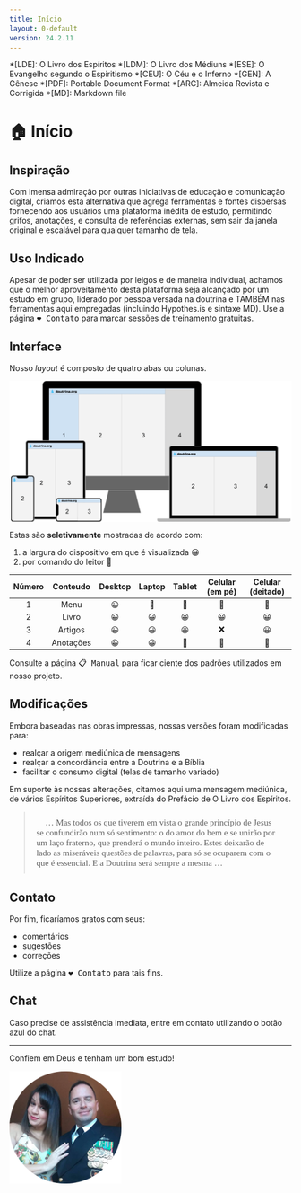 ```yaml
---
title: Início
layout: 0-default
version: 24.2.11
---
```


<head>
<link href="https://fonts.googleapis.com/css2?family=Zeyada&display=swap" rel="stylesheet">

<style>
.wrapper {
    border-left: 1px solid var(--border-color);
    border-right: 1px solid var(--border-color);
    border-bottom: 1px solid var(--border-color);
    background-color: #eeeeee10
}

.mySlides {
    display: none
}

img {
    vertical-align: middle;
}

/* Slideshow container */
.slideshow-container {
    max-width: 90%;
    position: relative;
    margin: auto;
}

/* Next & previous buttons */
.prev,
.next {
    cursor: pointer;
    position: absolute;
    top: 50%;
    width: auto;
    padding: 16px;
    margin-top: -22px;
    color: grey;
    font-weight: bold;
    font-size: 18px;
    transition: 0.6s ease;
    border-radius: 0 3px 3px 0;
    user-select: none;
    margin-left: -35px;
}

/* Position the "next button" to the right */
.next {
    right: -35px;
    border-radius: 3px 0 0 3px;
}

/* On hover, add a black background color with a little bit see-through */
.prev:hover,
.next:hover {
    background-color: rgba(200, 200, 200.8);
    color: white;
}

/* Caption text */
.text {
    color: grey;
    font-size: 16px;
    padding: 20px 12px;
    position: absolute;
    bottom: -40px;
    width: 100%;
    margin-left: -12px;
    text-align: center;
    font-family: sans-serif;
}

/* Number text (1/3 etc) */
.numbertext {
    color: currentColor;
    font-size: 12px;
    padding: 8px 12px;
    position: absolute;
    bottom: -30px;
    right: 0;
    font-family: sans-serif;
}

/* The dots/bullets/indicators */
.dot {
    cursor: pointer;
    height: 10px;
    width: 10px;
    margin: 0 5px;
    background-color: #bbb;
    border-radius: 50%;
    display: inline-block;
    transition: background-color 0.6s ease;
}

.active,
.dot:hover {
    background-color: #717171;
}

/* Fading animation */
.fade {
    animation-name: fade;
    animation-duration: 0.5s;
}

@keyframes fade {
    from {
        opacity: .4
    }

    to {
        opacity: 1
    }
}

/* On smaller screens, decrease text size */
@media only screen and (max-width: 300px) {

    .prev,
    .next,
    .text {
        font-size: 11px
    }
}
</style>
</head>

*[LDE]: O Livro dos Espíritos
*[LDM]: O Livro dos Médiuns
*[ESE]: O Evangelho segundo o Espiritismo
*[CEU]: O Céu e o Inferno
*[GEN]: A Gênese
*[PDF]: Portable Document Format
*[ARC]: Almeida Revista e Corrigida
*[MD]: Markdown file

# <span class="emoji">🏠</span> Início

## Inspiração 

Com imensa admiração por outras iniciativas de educação e comunicação digital, criamos esta alternativa que agrega ferramentas e fontes dispersas fornecendo aos usuários uma plataforma inédita de estudo, permitindo grifos, anotações, e consulta de referências externas, sem sair da janela original e escalável para qualquer tamanho de tela.

## Uso Indicado

Apesar de poder ser utilizada por leigos e de maneira individual, achamos que o melhor aproveitamento desta plataforma seja alcançado por um estudo em grupo, liderado por pessoa versada na doutrina e TAMBÉM nas ferramentas aqui empregadas (incluindo Hypothes.is e sintaxe MD). Use a página <kbd><a href="./5-contact.html" style="text-decoration: none;"><span class="emoji">❤️</span> Contato</a></kbd> para marcar sessões de treinamento gratuitas.

## Interface

Nosso <i>layout</i> é composto de quatro abas ou colunas.

![](../assets/images/doutrina-demo.gif)

Estas são **seletivamente** mostradas de acordo com:

1. a largura do dispositivo em que é visualizada 😀
2. por comando do leitor 🫥

| Número |  Conteudo | Desktop | Laptop | Tablet | Celular (em pé) | Celular (deitado) |
|:------:|:---------:|:-------:|:------:|:------:|:---------------:|:-----------------:|
|    1   |    Menu   |    😀    |    🫥   |    🫥   |        🫥        |         🫥         |
|    2   |   Livro   |    😀    |    😀   |    😀   |        😀        |         😀         |
|    3   |  Artigos  |    😀    |    😀   |    😀   |        ❌        |         😀         |
|    4   | Anotações |    😀    |    😀   |    🫥   |        🫥        |         🫥         |

<!--
<table style="font-family: sans-serif; font-size: 14px; background-color: #eeeeee80">
  <tbody>
    <tr>
      <td>1. Menu</td>
      <td>2. Principal</td>
      <td>3. Complementar</td>
      <td>4. Anotações</td>
    </tr>
  </tbody>
</table>

<div class="wrapper">

<br>

<div class="slideshow-container">

<div class="mySlides fade">
  <div class="numbertext">1 / 6</div>
  <img src="../assets/images/slide-0.svg" style="width:100%">
  <div class="text">Adaptação automática</div>
</div>

<div class="mySlides fade">
  <div class="numbertext">2 / 6</div>
  <img src="../assets/images/slide-1.svg" style="width:100%">
  <div class="text">Desktop</div>
</div>

<div class="mySlides fade">
  <div class="numbertext">3 / 6</div>
  <img src="../assets/images/slide-2.svg" style="width:100%">
  <div class="text">Laptop</div>
</div>

<div class="mySlides fade">
    <div class="numbertext">4 / 6</div>
    <img src="../assets/images/slide-3.svg" style="width:100%">
    <div class="text">Tablet</div>
  </div>
  
  <div class="mySlides fade">
    <div class="numbertext">5 / 6</div>
    <img src="../assets/images/slide-4.svg" style="width:100%">
    <div class="text">Celular (de pé)</div>
  </div>
  
  <div class="mySlides fade">
    <div class="numbertext">6 / 6</div>
    <img src="../assets/images/slide-5.svg" style="width:100%">
    <div class="text">Celular (deitado)</div>
  </div>

<a class="prev" onclick="plusSlides(-1)">❮</a>
<a class="next" onclick="plusSlides(1)">❯</a>

</div>
<br>

<div style="text-align:center">
  <span class="dot" onclick="currentSlide(1)"></span> 
  <span class="dot" onclick="currentSlide(2)"></span> 
  <span class="dot" onclick="currentSlide(3)"></span>
  <span class="dot" onclick="currentSlide(4)"></span> 
  <span class="dot" onclick="currentSlide(5)"></span> 
  <span class="dot" onclick="currentSlide(6)"></span>
</div>
</div>

<!-- <iframe style="filter: none" src="https://docs.google.com/presentation/d/e/2PACX-1vRESbamVWKVF0_u4WuiG5c4dksBqoLB8F4JR7PYJbIKSZwUIgUilb5MtxrbbvdQpkNvtTEs_iQO0XMW/embed?start=true&loop=true&delayms=2000" frameborder="0" width="100%" height="40%%" allowfullscreen="true" mozallowfullscreen="true" webkitallowfullscreen="true"></iframe> -->

Consulte a página <kbd><a href="./2-manual.html" style="text-decoration: none;"><span class="emoji">📋</span> Manual</a></kbd> para ficar ciente dos padrões utilizados em nosso projeto.

## Modificações

Embora baseadas nas obras impressas, nossas versões foram modificadas para:

- realçar a origem mediúnica de mensagens
- realçar a concordância entre a Doutrina e a Bíblia
- facilitar o consumo digital (telas de tamanho variado)

Em suporte às nossas alterações, citamos aqui uma mensagem mediúnica, de vários Espíritos Superiores, extraída do Prefácio de O Livro dos Espíritos.

<blockquote class="spirit" style="font-family: serif; padding: 10px 20px; font-size: 110%;">
<span class="emoji">👻</span> … Mas todos os que tiverem em vista o grande princípio de Jesus se confundirão num só sentimento: o do amor do bem e se unirão por um laço fraterno, que prenderá o mundo inteiro. Estes deixarão de lado as miseráveis questões de palavras, para só se ocuparem com o que é essencial. E a Doutrina será sempre a mesma … </blockquote>

## Contato

Por fim, ficaríamos gratos com seus:

- comentários
- sugestões
- correções

Utilize a página <kbd><a href="./5-contact.html" style="text-decoration: none;"><span class="emoji">❤️</span> Contato</a></kbd> para tais fins.

## Chat

Caso precise de assistência imediata, entre em contato utilizando o botão azul do chat.

<!-- <img src="../assets/images/crisp-logo.svg" width="30" height="30" alt="botão do crisp chat" style="all: unset; height: 30px; vertical-align: text-bottom;"> -->

---

Confiem em Deus e tenham um bom estudo!

Mai & Sergio
{:.cursive}

<img src="../assets/images/us-round.png" width="200" height="200" alt="foto do casal" style="
all: unset; 
background-color: transparent;
margin-top: -30px;
width: 200px;
overflow:clip !important">

<p>&nbsp;</p>
<p>&nbsp;</p>
<p>&nbsp;</p>

<script>
let slideIndex = 1;
showSlides(slideIndex);

function plusSlides(n) {
  showSlides(slideIndex += n);
}

function currentSlide(n) {
  showSlides(slideIndex = n);
}

function showSlides(n) {
  let i;
  let slides = document.getElementsByClassName("mySlides");
  let dots = document.getElementsByClassName("dot");
  if (n > slides.length) {slideIndex = 1}    
  if (n < 1) {slideIndex = slides.length}
  for (i = 0; i < slides.length; i++) {
    slides[i].style.display = "none";  
  }
  for (i = 0; i < dots.length; i++) {
    dots[i].className = dots[i].className.replace(" active", "");
  }
  slides[slideIndex-1].style.display = "block";  
  dots[slideIndex-1].className += " active";
}
</script>


